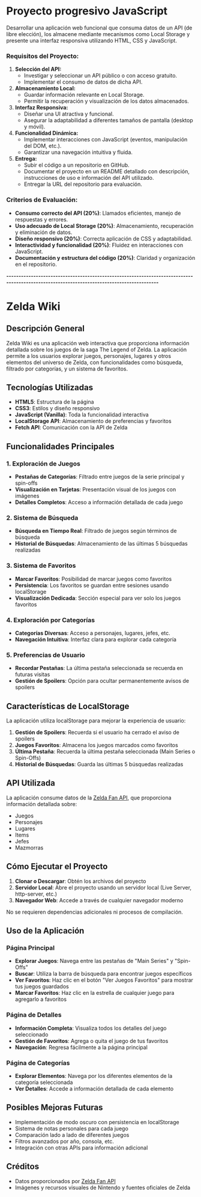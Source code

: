# Proyecto progresivo JavaScript

Desarrollar una aplicación web funcional que consuma datos de un API (de libre elección), los almacene mediante mecanismos como Local Storage y presente una interfaz responsiva utilizando HTML, CSS y JavaScript.

### **Requisitos del Proyecto:**

1. **Selección del API:**
    - Investigar y seleccionar un API público o con acceso gratuito.
    - Implementar el consumo de datos de dicha API.
2. **Almacenamiento Local:**
    - Guardar información relevante en Local Storage.
    - Permitir la recuperación y visualización de los datos almacenados.
3. **Interfaz Responsiva:**
    - Diseñar una UI atractiva y funcional.
    - Asegurar la adaptabilidad a diferentes tamaños de pantalla (desktop y móvil).
4. **Funcionalidad Dinámica:**
    - Implementar interacciones con JavaScript (eventos, manipulación del DOM, etc.).
    - Garantizar una navegación intuitiva y fluida.
5. **Entrega:**
    - Subir el código a un repositorio en GitHub.
    - Documentar el proyecto en un README detallado con descripción, instrucciones de uso e información del API utilizado.
    - Entregar la URL del repositorio para evaluación.

### **Criterios de Evaluación:**

- **Consumo correcto del API (20%)**: Llamados eficientes, manejo de respuestas y errores.
- **Uso adecuado de Local Storage (20%)**: Almacenamiento, recuperación y eliminación de datos.
- **Diseño responsivo (20%)**: Correcta aplicación de CSS y adaptabilidad.
- **Interactividad y funcionalidad (20%)**: Fluidez en interacciones con JavaScript.
- **Documentación y estructura del código (20%)**: Claridad y organización en el repositorio.

**------------------------------------------------------------------------------------------------------------------------------------------**

# Zelda Wiki

## Descripción General

Zelda Wiki es una aplicación web interactiva que proporciona información detallada sobre los juegos de la saga The Legend of Zelda. La aplicación permite a los usuarios explorar juegos, personajes, lugares y otros elementos del universo de Zelda, con funcionalidades como búsqueda, filtrado por categorías, y un sistema de favoritos.

## Tecnologías Utilizadas

- **HTML5**: Estructura de la página
- **CSS3**: Estilos y diseño responsivo
- **JavaScript (Vanilla)**: Toda la funcionalidad interactiva
- **LocalStorage API**: Almacenamiento de preferencias y favoritos
- **Fetch API**: Comunicación con la API de Zelda

## Funcionalidades Principales

### 1. Exploración de Juegos

- **Pestañas de Categorías**: Filtrado entre juegos de la serie principal y spin-offs
- **Visualización en Tarjetas**: Presentación visual de los juegos con imágenes
- **Detalles Completos**: Acceso a información detallada de cada juego

### 2. Sistema de Búsqueda

- **Búsqueda en Tiempo Real**: Filtrado de juegos según términos de búsqueda
- **Historial de Búsquedas**: Almacenamiento de las últimas 5 búsquedas realizadas

### 3. Sistema de Favoritos

- **Marcar Favoritos**: Posibilidad de marcar juegos como favoritos
- **Persistencia**: Los favoritos se guardan entre sesiones usando localStorage
- **Visualización Dedicada**: Sección especial para ver solo los juegos favoritos

### 4. Exploración por Categorías

- **Categorías Diversas**: Acceso a personajes, lugares, jefes, etc.
- **Navegación Intuitiva**: Interfaz clara para explorar cada categoría

### 5. Preferencias de Usuario

- **Recordar Pestañas**: La última pestaña seleccionada se recuerda en futuras visitas
- **Gestión de Spoilers**: Opción para ocultar permanentemente avisos de spoilers

## Características de LocalStorage

La aplicación utiliza localStorage para mejorar la experiencia de usuario:

1. **Gestión de Spoilers**: Recuerda si el usuario ha cerrado el aviso de spoilers
2. **Juegos Favoritos**: Almacena los juegos marcados como favoritos
3. **Última Pestaña**: Recuerda la última pestaña seleccionada (Main Series o Spin-Offs)
4. **Historial de Búsquedas**: Guarda las últimas 5 búsquedas realizadas

## API Utilizada

La aplicación consume datos de la [Zelda Fan API](https://zelda.fanapis.com/), que proporciona información detallada sobre:

- Juegos
- Personajes
- Lugares
- Items
- Jefes
- Mazmorras

## Cómo Ejecutar el Proyecto

1. **Clonar o Descargar**: Obtén los archivos del proyecto
2. **Servidor Local**: Abre el proyecto usando un servidor local (Live Server, http-server, etc.)
3. **Navegador Web**: Accede a través de cualquier navegador moderno

No se requieren dependencias adicionales ni procesos de compilación.

## Uso de la Aplicación

### Página Principal

- **Explorar Juegos**: Navega entre las pestañas de "Main Series" y "Spin-Offs"
- **Buscar**: Utiliza la barra de búsqueda para encontrar juegos específicos
- **Ver Favoritos**: Haz clic en el botón "Ver Juegos Favoritos" para mostrar tus juegos guardados
- **Marcar Favoritos**: Haz clic en la estrella de cualquier juego para agregarlo a favoritos

### Página de Detalles

- **Información Completa**: Visualiza todos los detalles del juego seleccionado
- **Gestión de Favoritos**: Agrega o quita el juego de tus favoritos
- **Navegación**: Regresa fácilmente a la página principal

### Página de Categorías

- **Explorar Elementos**: Navega por los diferentes elementos de la categoría seleccionada
- **Ver Detalles**: Accede a información detallada de cada elemento

## Posibles Mejoras Futuras

- Implementación de modo oscuro con persistencia en localStorage
- Sistema de notas personales para cada juego
- Comparación lado a lado de diferentes juegos
- Filtros avanzados por año, consola, etc.
- Integración con otras APIs para información adicional

## Créditos

- Datos proporcionados por [Zelda Fan API](https://zelda.fanapis.com/)
- Imágenes y recursos visuales de Nintendo y fuentes oficiales de Zelda